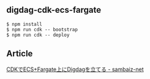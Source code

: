 ## digdag-cdk-ecs-fargate

```
$ npm install
$ npm run cdk -- bootstrap
$ npm run cdk -- deploy
```

## Article

[CDKでECS+Fargate上にDigdagを立てる - sambaiz-net](https://www.sambaiz.net/article/234/)
